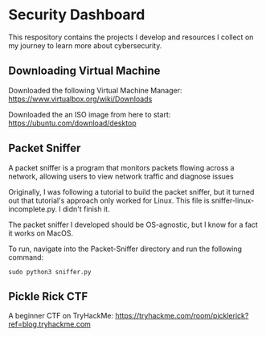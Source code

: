 # Security Dashboard
This respository contains the projects I develop and resources I collect on my journey to learn more about cybersecurity. 

## Downloading Virtual Machine 

Downloaded the following Virtual Machine Manager: https://www.virtualbox.org/wiki/Downloads 

Downloaded the an ISO image from here to start: https://ubuntu.com/download/desktop 

## Packet Sniffer

A packet sniffer is a program that monitors packets flowing across a network, allowing users to view network traffic and diagnose issues

Originally, I was following a tutorial to build the packet sniffer, but it turned out that tutorial's approach only worked for Linux. This file is sniffer-linux-incomplete.py. I didn't finish it. 

The packet sniffer I developed should be OS-agnostic, but I know for a fact it works on MacOS. 

To run, navigate into the Packet-Sniffer directory and run the following command: 

```console
sudo python3 sniffer.py
```

## Pickle Rick CTF

A beginner CTF on TryHackMe: https://tryhackme.com/room/picklerick?ref=blog.tryhackme.com 